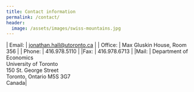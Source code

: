 ```yaml
---
title: Contact information
permalink: /contact/
header:
  image: /assets/images/swiss-mountains.jpg
---
```



| Email: | [jonathan.hall@utoronto.ca](jonathan.hall@utoronto.ca) |
| Office: | Max Gluskin House, Room 356 |
| Phone: |  416.978.5110 |
|Fax: |  416.978.6713 |
|Mail: | Department of Economics <br/> University of Toronto <br/> 150 St. George Street <br/> Toronto, Ontario M5S 3G7 <br/> Canada|

